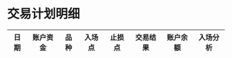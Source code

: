 # 交易计划明细

| 日期 | 账户资金 | 品种 | 入场点 | 止损点 | 交易结果 | 账户余额 | 入场分析 |
| ---- | -------- | ---- | ------ | ------ | -------- | -------- | -------- |
